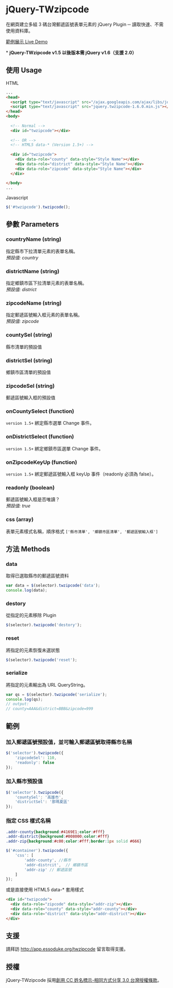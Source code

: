 # jQuery-TWzipcode

在網頁建立多組 3 碼台灣郵遞區號表單元素的 jQuery Plugin ─ 讀取快速、不需使用資料庫。

[範例展示 Live Demo](http://app.essoduke.org/twzipcode)


\* **jQuery-TWzipcode v1.5 以後版本需 jQuery v1.6（支援 2.0）**


## 使用 Usage

HTML
```html
...
<head>
  <script type="text/javascript" src="/ajax.googleapis.com/ajax/libs/jquery/2.0.3/jquery.min.js"></script>
  <script type="text/javascript" src="jquery.twzipcode-1.6.0.min.js"></script>
</head>
<body>
  
  <!-- Normal -->
  <div id="twzipcode"></div>
  
  <!-- OR -->
  <!-- HTML5 data-* (Version 1.5+) -->
  
  <div id="twzipcode">
    <div data-role="county" data-style="Style Name"></div>
    <div data-role="district" data-style="Style Name"></div>
    <div data-role="zipcode" data-style="Style Name"></div>
  </div>
  
</body>
...
```

Javascript
```javascript
$('#twzipcode').twzipcode();
```

## 參數 Parameters

### countryName (string) 
指定縣市下拉清單元素的表單名稱。  
_預設值: country_

### districtName (string)
指定鄉鎮市區下拉清單元素的表單名稱。  
_預設值: district_

### zipcodeName (string)
指定郵遞區號輸入框元素的表單名稱。  
_預設值: zipcode_

### countySel (string)	
縣市清單的預設值

### districtSel (string)
鄉鎮市區清單的預設值

### zipcodeSel (string)
郵遞區號輸入框的預設值

### onCountySelect (function) 
`version 1.5+` 綁定縣市選單 Change 事件。

### onDistrictSelect (function) 
`version 1.5+` 綁定鄉鎮市區選單 Change 事件。

### onZipcodeKeyUp (function) 
`version 1.5+` 綁定郵遞區號輸入框 keyUp 事件（readonly 必須為 false）。  

### readonly (boolean)
郵遞區號輸入框是否唯讀？  
_預設值: true_

### css	(array)
表單元素樣式名稱，順序格式 `['縣市清單', '鄉鎮市區清單', '郵遞區號輸入框']`

## 方法 Methods

### data
取得已選取縣市的郵遞區號資料
```javascript
var data = $(selector).twzipcode('data');
console.log(data);
```

### destory	
從指定的元素移除 Plugin
```javascript
$(selector).twzipcode('destory');
```

### reset
將指定的元素恢復未選狀態
```javascript
$(selector).twzipcode('reset');
```

### serialize
將指定的元素輸出為 URL QueryString。
```javascript
var qs = $(selector).twzipcode('serialize');
console.log(qs);
// output: 
// county=AAA&district=BBB&zipcode=999
```

## 範例
### 加入郵遞區號預設值，並可輸入郵遞區號取得縣市名稱
```javascript
$('selector').twzipcode({
    'zipcodeSel': 110,
    'readonly': false
});
```
### 加入縣市預設值
```javascript
$('selector').twzipcode({
    'countySel': '高雄市',
    'districtSel': '那瑪夏區'
});
```

### 指定 CSS 樣式名稱
```css
.addr-county{background:#4169E1;color:#fff}
.addr-district{background:#008000;color:#fff}
.addr-zip{background:#c00;color:#fff;border:1px solid #666}
```
```javascript
$('#container').twzipcode({
    'css': [
        'addr-county', //縣市
        'addr-distrcit',  // 鄉鎮市區
        'addr-zip' // 郵遞區號
    ]
});
```

或是直接使用 HTML5 data-* 套用樣式

```html
<div id="twzipcode">
  <div data-role="zipcode" data-style="addr-zip"></div>
  <div data-role="county" data-style="addr-county"></div>
  <div data-role="district" data-style="addr-district"></div>
</div>
```
## 支援

請拜訪 http://app.essoduke.org/twzipcode 留言取得支援。

## 授權

jQuery-TWzipcode 採用[創用 CC 姓名標示-相同方式分享 3.0  台灣授權條款](http://creativecommons.org/licenses/by-sa/3.0/deed.zh_TW)。
